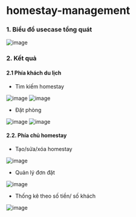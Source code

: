 # homestay-management

### 1. Biểu đồ usecase tổng quát

![image](https://user-images.githubusercontent.com/80813788/165202042-5a69ed62-a28a-4423-ad9e-52437369a2e6.png)

### 2. Kết quả

#### 2.1 Phía khách du lịch
- Tìm kiếm homestay

![image](https://user-images.githubusercontent.com/80813788/165202675-fab6bbe7-cc07-41e3-918c-fda380c3ad02.png)
![image](https://user-images.githubusercontent.com/80813788/165202743-0a3f646f-9162-4a66-b8b0-9cb24961ce2b.png)

- Đặt phòng

![image](https://user-images.githubusercontent.com/80813788/165202794-2d3397ee-3372-439f-92aa-73fa9b9d2307.png)
![image](https://user-images.githubusercontent.com/80813788/165202805-68b60bd9-3e50-4f41-9af0-59119377bee5.png)

#### 2.2. Phía chủ homestay

- Tạo/sửa/xóa homestay

![image](https://user-images.githubusercontent.com/80813788/165202917-29564469-76d0-45b2-aa3a-498029ca6dbb.png)

- Quản lý đơn đặt

![image](https://user-images.githubusercontent.com/80813788/165202979-feea187d-a502-4e95-ad5c-201e4b5754c7.png)

- Thống kê theo số tiền/ số khách

![image](https://user-images.githubusercontent.com/80813788/165203059-2588bdf7-ff84-44c6-ba82-a2f84613a205.png)


